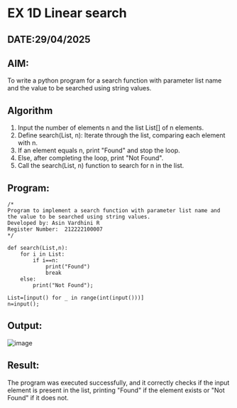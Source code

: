 # EX 1D Linear search
## DATE:29/04/2025
## AIM:
To write a python program for a search function with parameter list name and the value to be searched using string values.



## Algorithm
1. Input the number of elements n and the list List[] of n elements.
2. Define search(List, n): Iterate through the list, comparing each element with n.
3. If an element equals n, print "Found" and stop the loop.
4. Else, after completing the loop, print "Not Found".
5. Call the search(List, n) function to search for n in the list.

## Program:
```
/*
Program to implement a search function with parameter list name and the value to be searched using string values.
Developed by: Asin Vardhini R
Register Number:  212222100007
*/

def search(List,n):
    for i in List:
        if i==n:
            print("Found")
            break
    else:
        print("Not Found");

List=[input() for _ in range(int(input()))]
n=input();
```

## Output:

![image](https://github.com/user-attachments/assets/0436215c-15ed-4a88-8b35-f927cd1f053e)


## Result:
The program was executed successfully, and it correctly checks if the input element is present in the list, printing "Found" if the element exists or "Not Found" if it does not.
